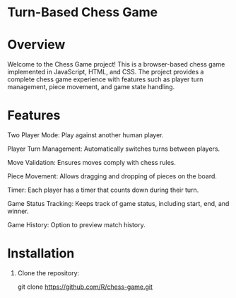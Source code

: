 # Turn-Based Chess Game

# Overview
Welcome to the Chess Game project! This is a browser-based chess game implemented in JavaScript, HTML, and CSS. The project provides a complete chess game experience with features such as player turn management, piece movement, and game state handling.

# Features
Two Player Mode: Play against another human player.

Player Turn Management: Automatically switches turns between players.

Move Validation: Ensures moves comply with chess rules.

Piece Movement: Allows dragging and dropping of pieces on the board.

Timer: Each player has a timer that counts down during their turn.

Game Status Tracking: Keeps track of game status, including start, end, and winner.

Game History: Option to preview match history.

# Installation

1. Clone the repository:

   git clone https://github.com/R/chess-game.git


